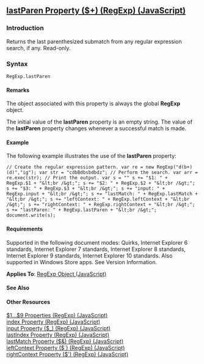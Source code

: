 ## [lastParen Property ($+) (RegExp) (JavaScript)](lastParen-Property.html)

### Introduction 

 Returns the last parenthesized submatch from any regular expression search, if any. Read-only.

### Syntax 

```
RegExp.lastParen
```

#### Remarks 

<div id="languageReferenceRemarksSection" class="section" name="collapseableSection" style="">
  <p xmlns:util="util">
    The object associated with this property is always the global <b>RegExp</b> object.
  </p>
  <p xmlns:util="util">
    The initial value of the <b>lastParen</b> property is an empty string. The value of the <b>lastParen</b> property changes whenever a successful match is made.
  </p>
</div>

#### Example 

<p xmlns:util="util">
  The following example illustrates the use of the <b>lastParen</b> property:
</p>

```
// Create the regular expression pattern. var re = new RegExp("d(b+)(d)","ig"); var str = "cdbBdbsbdbdz"; // Perform the search. var arr = re.exec(str); // Print the output. var s = "" s += "$1: " +
RegExp.$1 + "&lt;br /&gt;"; s += "$2: " + RegExp.$2 + "&lt;br /&gt;"; s += "$3: " + RegExp.$3 + "&lt;br /&gt;"; s += "input: " + RegExp.input + "&lt;br /&gt;"; s += "lastMatch: " + RegExp.lastMatch +
"&lt;br /&gt;"; s += "leftContext: " + RegExp.leftContext + "&lt;br /&gt;"; s += "rightContext: " + RegExp.rightContext + "&lt;br /&gt;"; s += "lastParen: " + RegExp.lastParen + "&lt;br /&gt;";
document.write(s);
```

#### Requirements 

<div id="requirementsTitleSection" class="section" name="collapseableSection" style="">
  <p xmlns:util="util"></p>
  <p>
    Supported in the following document modes: Quirks, Internet Explorer 6 standards, Internet Explorer 7 standards, Internet Explorer 8 standards, Internet Explorer 9 standards, Internet Explorer 10
    standards. Also supported in Windows Store apps. See Version Information.
  </p>
  <p xmlns:util="util">
    <b>Applies To</b>: <span sdata="link"><a href="7f6b1073-8cbb-49ed-94b6-56833ba663c5.htm">RegExp Object (JavaScript)</a></span>
  </p>
</div>

#### See Also 

<div id="seeAlsoSection" class="section" name="collapseableSection" style="">
  <h4 class="subHeading">
    Other Resources
  </h4>
  <div class="seeAlsoStyle">
    <span sdata="link" xmlns:util="util"><a href="8bd84851-f62f-4eb1-a93d-b67135ea091a.htm">$1...$9 Properties (RegExp) (JavaScript)</a></span>
  </div>
  <div class="seeAlsoStyle">
    <span sdata="link" xmlns:util="util"><a href="d8be1ef6-1bf2-43cd-b0b5-567a61eabaad.htm">index Property (RegExp) (JavaScript)</a></span>
  </div>
  <div class="seeAlsoStyle">
    <span sdata="link" xmlns:util="util"><a href="88c6d1d8-56f7-4334-a7eb-e899aec9cda4.htm">input Property ($_) (RegExp) (JavaScript)</a></span>
  </div>
  <div class="seeAlsoStyle">
    <span sdata="link" xmlns:util="util"><a href="c8ae2a13-6dff-4cbe-b662-aca3d66c2a7f.htm">lastIndex Property (RegExp) (JavaScript)</a></span>
  </div>
  <div class="seeAlsoStyle">
    <span sdata="link" xmlns:util="util"><a href="d223836d-5235-48a5-a926-d20764ad3f14.htm">lastMatch Property ($&amp;) (RegExp) (JavaScript)</a></span>
  </div>
  <div class="seeAlsoStyle">
    <span sdata="link" xmlns:util="util"><a href="840e56c0-eb7c-461f-bb56-91acff9b5bcf.htm">leftContext Property ($`) (RegExp) (JavaScript)</a></span>
  </div>
  <div class="seeAlsoStyle">
    <span sdata="link" xmlns:util="util"><a href="6999c056-d18c-4583-9dd9-8fbb6d3d0ee7.htm">rightContext Property ($') (RegExp) (JavaScript)</a></span>
  </div>
</div>

